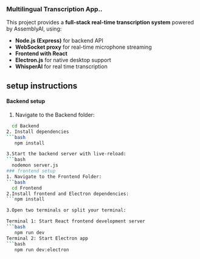 ### Multilingual Transcription App..

This project provides a **full-stack real-time transcription system** powered by AssemblyAI, using:
- **Node.js (Express)** for backend API
- **WebSocket proxy** for real-time microphone streaming
- **Frontend with React**
- **Electron.js** for native desktop support
- **WhisperAI** for real time transcription

## setup instructions
#### Backend setup 
1. Navigate to the Backend folder:
 ```bash
   cd Backend
2. Install dependencies
 ```bash
    npm install

3.Start the backend server with live-reload:
```bash
   nodemon server.js
### frontend setup
1. Navigate to the Frontend Folder:
```bash
   cd Frontend
2.Install frontend and Electron dependencies:
```npm install

3.Open two terminals or split your terminal:

Terminal 1: Start React frontend development server
 ```bash
    npm run dev
Terminal 2: Start Electron app
 ```bash
    npm run dev:electron
    

